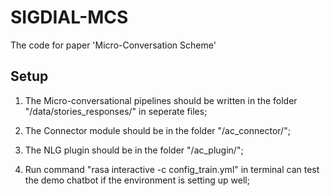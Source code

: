 # SIGDIAL-MCS
The code for paper 'Micro-Conversation Scheme'

## Setup
1) The Micro-conversational pipelines should be written in the folder "/data/stories_responses/" in seperate files;

2) The Connector module should be in the folder "/ac_connector/";

3) The NLG plugin should be in the folder "/ac_plugin/";

4) Run command "rasa interactive -c config_train.yml" in terminal can test the demo chatbot if the environment is setting up well;
